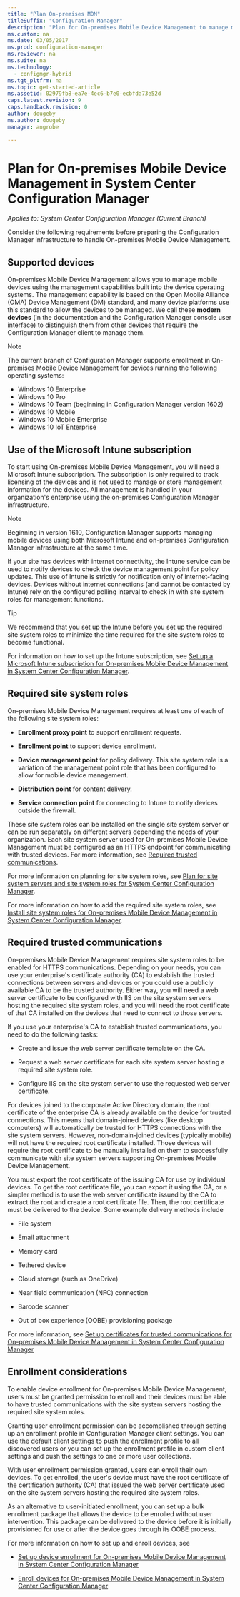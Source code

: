 ```yaml
---
title: "Plan On-premises MDM"
titleSuffix: "Configuration Manager"
description: "Plan for On-premises Mobile Device Management to manage mobile devices in System Center Configuration Manager."
ms.custom: na
ms.date: 03/05/2017
ms.prod: configuration-manager
ms.reviewer: na
ms.suite: na
ms.technology:
  - configmgr-hybrid
ms.tgt_pltfrm: na
ms.topic: get-started-article
ms.assetid: 02979fb8-ea7e-4ec6-b7e0-ecbfda73e52d
caps.latest.revision: 9
caps.handback.revision: 0
author: dougeby
ms.author: dougeby
manager: angrobe

---
```

# Plan for On-premises Mobile Device Management in System Center Configuration Manager

*Applies to: System Center Configuration Manager (Current Branch)*

Consider the following requirements before preparing the Configuration Manager infrastructure to handle On\-premises Mobile Device Management.

##  <a name="bkmk_devices"></a> Supported devices  
 On-premises Mobile Device Management allows you to manage mobile devices using the management capabilities built into the device operating systems.  The management capability is based on the Open Mobile Alliance (OMA) Device Management (DM) standard, and many device platforms use this standard to allow the devices to be managed.  We call these **modern devices** (in the documentation and the Configuration Manager console user interface) to distinguish them from other devices that require the Configuration Manager client to manage them.  

 > [!NOTE]  
>  The current branch of Configuration Manager supports enrollment in On-premises Mobile Device Management for devices running the following operating systems:  
>   
> -  Windows 10 Enterprise  
> -   Windows 10 Pro  
> -   Windows 10 Team \(beginning in Configuration Manager version 1602\)  
> -   Windows 10 Mobile  
> -   Windows 10 Mobile Enterprise
> -   Windows 10 IoT Enterprise   

##  <a name="bkmk_intune"></a> Use of the  Microsoft Intune subscription  
 To start using On\-premises Mobile Device Management, you will need a Microsoft Intune subscription. The subscription is only required to track licensing of the devices and is not used to manage or store management information for the devices. All management is handled in your organization's enterprise using the on-premises Configuration Manager infrastructure.  

 > [!NOTE]  
 > Beginning in version 1610, Configuration Manager supports managing mobile devices using both Microsoft Intune and on-premises Configuration Manager infrastructure at the same time.   

 If your site has devices with internet connectivity, the Intune service can be used to notify devices to  check the device management point for policy updates. This use of  Intune is strictly for notification only of internet-facing devices. Devices without internet connections (and cannot be contacted by Intune) rely on the configured polling interval to check in with site system roles for management functions.  

> [!TIP]  
>  We recommend that you set up the Intune before you set up the required site system roles to minimize the time required for the site system roles to become functional.  

 For information on how to set up the Intune subscription, see [Set up a Microsoft Intune subscription for On-premises Mobile Device Management in System Center Configuration Manager](../../mdm/get-started/set-up-intune-subscription-on-premises-mdm.md).  

##  <a name="bkmk_roles"></a> Required site system roles  
 On\-premises Mobile Device Management requires at least one of each of the following site system roles:  

-   **Enrollment proxy point** to support enrollment requests.  

-   **Enrollment point** to support device enrollment.  

-   **Device management point** for policy delivery. This site system role is a variation of the management point role that has been configured to allow for mobile device management.  

-   **Distribution point** for content delivery.  

-   **Service connection point** for connecting to Intune to notify devices outside the firewall.  

 These site system roles can be installed on the single site system server or can be run separately on different servers depending the needs of your organization. Each site system server used for On\-premises Mobile Device Management must be configured as an HTTPS endpoint for communicating with trusted devices. For more information, see [Required trusted communications](#bkmk_trustedComs).  

 For more information on planning for site system roles, see [Plan for site system servers and site system roles for System Center Configuration Manager](../../core/plan-design/hierarchy/plan-for-site-system-servers-and-site-system-roles.md).  

 For more information on how to add the required site system roles, see [Install site system roles for On-premises Mobile Device Management in System Center Configuration Manager](../../mdm/get-started/install-site-system-roles-for-on-premises-mdm.md).  

##  <a name="bkmk_trustedComs"></a> Required trusted communications  
 On\-premises Mobile Device Management requires site system roles to be enabled for HTTPS communications. Depending on your needs, you can use your enterprise's certificate authority (CA) to establish the trusted connections between servers and devices or you could use a publicly available CA to be the trusted authority.  Either way, you will need a web server certificate to be configured with IIS on the site system servers hosting the required site system roles, and you will need the root certificate of that CA installed on the devices that need to connect to those servers.  

 If you use your enterprise's CA to establish trusted communications, you need to do the following tasks:  

-   Create and issue the web server certificate template on the CA.  

-   Request a web server certificate for each site system server hosting a required site system role.  

-   Configure IIS on the site system server to use the requested web server certificate.  

 For devices joined to the corporate Active Directory domain, the root certificate of the enterprise CA is already available on the device for trusted connections. This means that domain-joined devices (like desktop computers) will automatically be trusted for HTTPS connections with the site system servers. However, non-domain-joined devices (typically mobile) will not have the required root certificate installed. Those devices will require the root certificate to be manually installed on them to successfully communicate with site system servers supporting On\-premises Mobile Device Management.  

 You must export the root certificate of the issuing CA for use by individual devices. To get the root certificate file, you can export it using the CA, or a simpler method is to use the web server certificate issued by the CA to extract the root and create a root certificate file.   Then, the root certificate must be delivered to the device.  Some example delivery methods include  

-   File system  

-   Email attachment  

-   Memory card  

-   Tethered device  

-   Cloud storage (such as OneDrive)  

-   Near field communication (NFC) connection  

-   Barcode scanner  

-   Out of box experience (OOBE) provisioning package  

 For more information, see [Set up certificates for trusted communications for On-premises Mobile Device Management in System Center Configuration Manager](../../mdm/get-started/set-up-certificates-on-premises-mdm.md)  

##  <a name="bkmk_enrollment"></a> Enrollment considerations  
 To enable device enrollment for On\-premises Mobile Device Management, users must be granted permission to enroll and their devices must be able to have trusted communications with the site system servers hosting the required site system roles.  

 Granting user enrollment permission can be accomplished through setting up an enrollment profile in Configuration Manager client settings. You can use the default client settings to push the enrollment profile to all discovered users or you can set up the enrollment profile in custom client settings and push the settings to one or more user collections.  

 With user enrollment permission granted, users can enroll their own devices. To get enrolled, the user's device must have the root certificate of the certification authority (CA) that issued the web server certificate used on the site system servers hosting the required site system roles.  

 As an alternative to user-initiated enrollment, you can set up a bulk enrollment package that allows the device to be enrolled without user intervention. This package can be delivered to the device before it is initially provisioned for use or after the device goes through its OOBE process.  

 For more information on how to set up and enroll devices, see  

-   [Set up device enrollment for On-premises Mobile Device Management in System Center Configuration Manager](../../mdm/get-started/set-up-device-enrollment-on-premises-mdm.md)  

-   [Enroll devices for On-premises Mobile Device Management in System Center Configuration Manager](../../mdm/deploy-use/enroll-devices-on-premises-mdm.md)  
